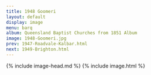 ```yaml
---
title: 1948 Goomeri
layout: default
display: image
menu: barq
album: Queensland Baptist Churches from 1851 Album
image: 1948-Goomeri.jpg
prev: 1947-Roadvale-Kalbar.html
next: 1949-Brighton.html
---
```

{% include image-head.md %}
{% include image.html %}
